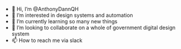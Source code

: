- 👋 Hi, I’m @AnthonyDannQH
- 👀 I’m interested in design systems and automation
- 🌱 I’m currently learning so many new things
- 💞️ I’m looking to collaborate on a whole of government digital design system
- 📫 How to reach me via slack

<!---
AnthonyDannQH/AnthonyDannQH is a ✨ special ✨ repository because its `README.md` (this file) appears on your GitHub profile.
You can click the Preview link to take a look at your changes.
--->
